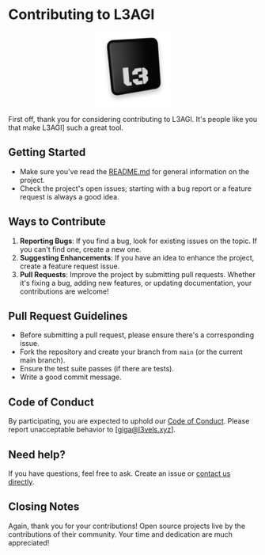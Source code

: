 # Contributing to L3AGI
<p align="center">
  <a href="https://l3agi.com//#gh-light-mode-only">
    <img src="./apps/ui/src/assets/images/l3_logo.png" alt="L3AGI logo" width="150px" height="150px"/>
  </a>
</p>

First off, thank you for considering contributing to L3AGI. It's people like you that make L3AGI] such a great tool.

## Getting Started

- Make sure you've read the [README.md](README.md) for general information on the project.
- Check the project's open issues; starting with a bug report or a feature request is always a good idea.
  
## Ways to Contribute

1. **Reporting Bugs**: If you find a bug, look for existing issues on the topic. If you can't find one, create a new one.
2. **Suggesting Enhancements**: If you have an idea to enhance the project, create a feature request issue.
3. **Pull Requests**: Improve the project by submitting pull requests. Whether it's fixing a bug, adding new features, or updating documentation, your contributions are welcome!

## Pull Request Guidelines

- Before submitting a pull request, please ensure there's a corresponding issue.
- Fork the repository and create your branch from `main` (or the current main branch).
- Ensure the test suite passes (if there are tests).
- Write a good commit message.

## Code of Conduct

By participating, you are expected to uphold our [Code of Conduct](CODE_OF_CONDUCT.md). Please report unacceptable behavior to [giga@l3vels.xyz].

## Need help?

If you have questions, feel free to ask. Create an issue or [contact us directly](mailto:[giga@l3vels.xyz]).

## Closing Notes

Again, thank you for your contributions! Open source projects live by the contributions of their community. Your time and dedication are much appreciated!

